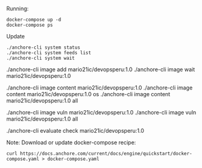 ###

Running:
```
docker-compose up -d
docker-compose ps
```

Update
```
./anchore-cli system status
./anchore-cli system feeds list
./anchore-cli system wait
```

./anchore-cli image add mario21ic/devopsperu:1.0
./anchore-cli image wait mario21ic/devopsperu:1.0

./anchore-cli image content mario21ic/devopsperu:1.0
./anchore-cli image content mario21ic/devopsperu:1.0 os
./anchore-cli image content mario21ic/devopsperu:1.0 all

./anchore-cli image vuln mario21ic/devopsperu:1.0 
./anchore-cli image vuln mario21ic/devopsperu:1.0 all

./anchore-cli evaluate check  mario21ic/devopsperu:1.0 

Note: Download or update docker-compose recipe:
```
curl https://docs.anchore.com/current/docs/engine/quickstart/docker-compose.yaml > docker-compose.yaml
```
